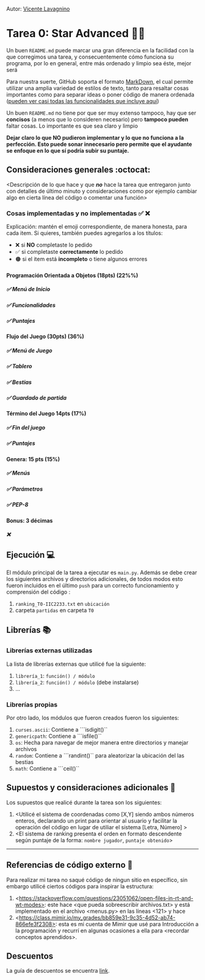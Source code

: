 Autor: [Vicente Lavagnino](https://github.com/VicenteLavagnino)

# Tarea 0: Star Advanced 🚀🌌 


Un buen ```README.md``` puede marcar una gran diferencia en la facilidad con la que corregimos una tarea, y consecuentemente cómo funciona su programa, por lo en general, entre más ordenado y limpio sea éste, mejor será 

Para nuestra suerte, GitHub soporta el formato [MarkDown](https://es.wikipedia.org/wiki/Markdown), el cual permite utilizar una amplia variedad de estilos de texto, tanto para resaltar cosas importantes como para separar ideas o poner código de manera ordenada ([pueden ver casi todas las funcionalidades que incluye aquí](https://github.com/adam-p/markdown-here/wiki/Markdown-Cheatsheet))

Un buen ```README.md``` no tiene por que ser muy extenso tampoco, hay que ser **concisos** (a menos que lo consideren necesario) pero **tampoco pueden** faltar cosas. Lo importante es que sea claro y limpio 

**Dejar claro lo que NO pudieron implementar y lo que no funciona a la perfección. Esto puede sonar innecesario pero permite que el ayudante se enfoque en lo que sí podría subir su puntaje.**

## Consideraciones generales :octocat:

<Descripción de lo que hace y que **_no_** hace la tarea que entregaron junto
con detalles de último minuto y consideraciones como por ejemplo cambiar algo
en cierta línea del código o comentar una función>

### Cosas implementadas y no implementadas :white_check_mark: :x:

Explicación: mantén el emoji correspondiente, de manera honesta, para cada item. Si quieres, también puedes agregarlos a los títulos:
- ❌ si **NO** completaste lo pedido
- ✅ si completaste **correctamente** lo pedido
- 🟠 si el item está **incompleto** o tiene algunos errores
#### Programación Orientada a Objetos (18pts) (22%%)
##### ✅ Menú de Inicio
##### ✅ Funcionalidades		
##### ✅ Puntajes
#### Flujo del Juego (30pts) (36%) 
##### ✅ Menú de Juego
##### ✅ Tablero		
##### ✅ Bestias	
##### ✅ Guardado de partida		
#### Término del Juego 14pts (17%)
##### ✅ Fin del juego	
##### ✅ Puntajes	
#### Genera: 15 pts (15%)
##### ✅ Menús
##### ✅ Parámetros
##### ✅ PEP-8

#### Bonus: 3 décimas
##### ❌

## Ejecución :computer:
El módulo principal de la tarea a ejecutar es  ```main.py```. Además se debe crear los siguientes archivos y directorios adicionales, de todos modos esto fueron incluidos en el último ```push``` para un correcto funcionamiento y comprensión del código :

1. ```ranking_T0-IIC2233.txt``` en ```ubicación```
2. carpeta ```partidas``` en carpeta ```T0```



## Librerías :books:
### Librerías externas utilizadas
La lista de librerías externas que utilicé fue la siguiente:

1. ```librería_1```: ```función() / módulo```
2. ```librería_2```: ```función() / módulo``` (debe instalarse)
3. ...

### Librerías propias
Por otro lado, los módulos que fueron creados fueron los siguientes:

1. ```curses.ascii```: Contiene a ```isdigit()``
2. ```genericpath```: Contiene a ```isfile()``
3. ```os```: Hecha para navegar de mejor manera entre directorios y manejar archivos
3. ```random```: Contiene a ```randint()`` para aleatorizar la ubicación del las bestias
3. ```math```: Contiene a ```ceil()``


## Supuestos y consideraciones adicionales :thinking:
Los supuestos que realicé durante la tarea son los siguientes:

1. <Utilicé el sistema de coordenadas como [X,Y] siendo ambos números enteros, declarando un print para orientar al usuario y facilitar la operación del código en lugar de utiliar el sistema [Letra, Número] > 
2. <El sistema de ranking presenta el orden en formato descendente según puntaje de la forma: ```nombre jugador```, ```puntaje obtenido```>



-------


## Referencias de código externo :book:

Para realizar mi tarea no saqué código de ningun sitio en específico, sin embargo utilicé ciertos códigos para inspirar la estructura:
1. \<https://stackoverflow.com/questions/23051062/open-files-in-rt-and-wt-modes>: este hace \<que pueda sobreescribir archivos.txt> y está implementado en el archivo <menus.py> en las líneas <121> y hace <que pueda sobre escribir>
2. \<https://class.mimir.io/my_grades/bb859e31-9c35-4d52-ab74-866efe3f2308>: esta es mi cuenta de Mimir que usé para Introducción a la programación y recurrí en algunas ocasiones a ella para \<recordar conceptos aprendidos>.



## Descuentos
La guía de descuentos se encuentra [link](https://github.com/IIC2233/Syllabus/blob/master/Tareas/Descuentos.md).
